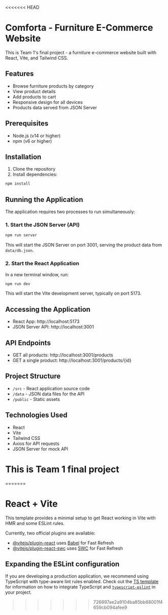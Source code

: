 <<<<<<< HEAD
# Comforta - Furniture E-Commerce Website

This is Team 1's final project - a furniture e-commerce website built with React, Vite, and Tailwind CSS.

## Features

- Browse furniture products by category
- View product details
- Add products to cart
- Responsive design for all devices
- Products data served from JSON Server

## Prerequisites

- Node.js (v14 or higher)
- npm (v6 or higher)

## Installation

1. Clone the repository
2. Install dependencies:

```bash
npm install
```

## Running the Application

The application requires two processes to run simultaneously:

### 1. Start the JSON Server (API)

```bash
npm run server
```

This will start the JSON Server on port 3001, serving the product data from `data/db.json`.

### 2. Start the React Application

In a new terminal window, run:

```bash
npm run dev
```

This will start the Vite development server, typically on port 5173.

## Accessing the Application

- React App: http://localhost:5173
- JSON Server API: http://localhost:3001

## API Endpoints

- GET all products: http://localhost:3001/products
- GET a single product: http://localhost:3001/products/{id}

## Project Structure

- `/src` - React application source code
- `/data` - JSON data files for the API
- `/public` - Static assets

## Technologies Used

- React
- Vite
- Tailwind CSS
- Axios for API requests
- JSON Server for mock API
# This is Team 1 final project
=======
# React + Vite

This template provides a minimal setup to get React working in Vite with HMR and some ESLint rules.

Currently, two official plugins are available:

- [@vitejs/plugin-react](https://github.com/vitejs/vite-plugin-react/blob/main/packages/plugin-react) uses [Babel](https://babeljs.io/) for Fast Refresh
- [@vitejs/plugin-react-swc](https://github.com/vitejs/vite-plugin-react/blob/main/packages/plugin-react-swc) uses [SWC](https://swc.rs/) for Fast Refresh

## Expanding the ESLint configuration

If you are developing a production application, we recommend using TypeScript with type-aware lint rules enabled. Check out the [TS template](https://github.com/vitejs/vite/tree/main/packages/create-vite/template-react-ts) for information on how to integrate TypeScript and [`typescript-eslint`](https://typescript-eslint.io) in your project.
>>>>>>> 726897ae2a9104ba85bb68001f4659cb094afee9
